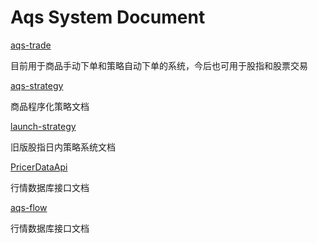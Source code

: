 # Aqs System Document

[aqs-trade](https://github.com/AquaSelection/aqs-doc/blob/master/aqs-trade.md)

目前用于商品手动下单和策略自动下单的系统，今后也可用于股指和股票交易

[aqs-strategy](https://github.com/AquaSelection/aqs-doc/blob/master/aqs-strategy.md)

商品程序化策略文档

[launch-strategy](https://github.com/AquaSelection/aqs-doc/blob/master/launch-strategy.md)

旧版股指日内策略系统文档

[PricerDataApi](https://github.com/AquaSelection/aqs-doc/blob/master/PricerDataApi.md)

行情数据库接口文档

[aqs-flow](https://github.com/AquaSelection/aqs-doc/blob/master/aqs-flow.md)

行情数据库接口文档
